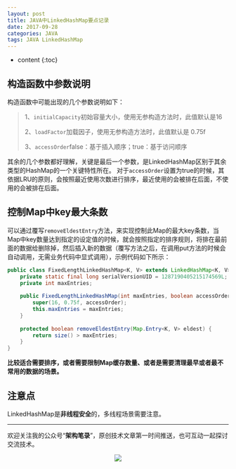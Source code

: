 ```yaml
---
layout: post
title: JAVA中LinkedHashMap要点记录
date: 2017-09-28
categories: JAVA
tags: JAVA LinkedHashMap
---
```


* content
{:toc}

## 构造函数中参数说明

构造函数中可能出现的几个参数说明如下：
> 1、`initialCapacity`初始容量大小，使用无参构造方法时，此值默认是16
> 
> 2、`loadFactor`加载因子，使用无参构造方法时，此值默认是 0.75f
> 
> 3、`accessOrder`false：基于插入顺序；true：基于访问顺序 

其余的几个参数都好理解，关键是最后一个参数，是LinkedHashMap区别于其余类型的HashMap的一个关键特性所在。 对于`accessOrder`设置为true的时候，其依据LRU的原则，会按照最近使用次数进行排序，最近使用的会被排在后面，不使用的会被排在后面。



## 控制Map中key最大条数

可以通过覆写`removeEldestEntry`方法，来实现控制此Map的最大key条数，当Map中key数量达到指定的设定值的时候，就会按照指定的排序规则，将排在最前面的数据给删除掉，然后插入新的数据（覆写方法之后，在调用put方法的时候会自动调用，无需业务代码中显式调用），示例代码如下所示：

```java
public class FixedLengthLinkedHashMap<K, V> extends LinkedHashMap<K, V> {
    private static final long serialVersionUID = 1287190405215174569L;
    private int maxEntries;
      
    public FixedLengthLinkedHashMap(int maxEntries, boolean accessOrder) {
        super(16, 0.75f, accessOrder);
        this.maxEntries = maxEntries;
    }
    
    protected boolean removeEldestEntry(Map.Entry<K, V> eldest) {
        return size() > maxEntries;
    }
}
```
    
**比较适合需要排序，或者需要限制Map缓存数量、或者是需要清理最早或者最不常用的数据的场景。**

## 注意点

LinkedHashMap是**非线程安全**的，多线程场景需要注意。

---

欢迎关注我的公众号“**架构笔录**”，原创技术文章第一时间推送，也可互动一起探讨交流技术。

<center>

   ![](https://raw.githubusercontent.com/veezean/pic_assets/master/assets/comm_pics/contact/gongzhonghao.png)

</center>
